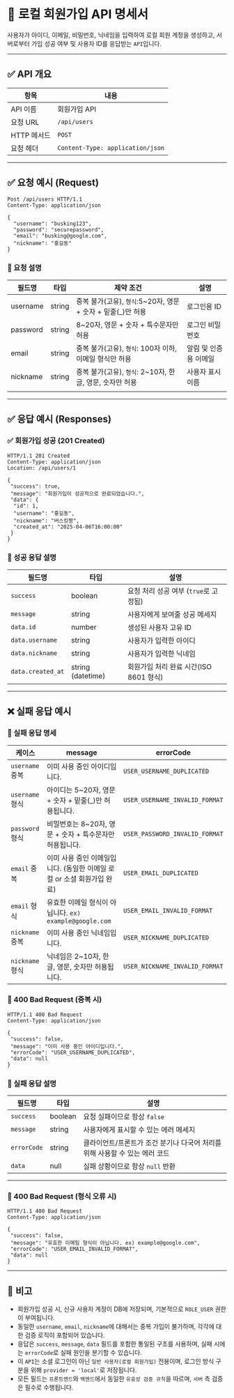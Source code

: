 # 🔐 로컬 회원가입 API 명세서

사용자가 아이디, 이메일, 비밀번호, 닉네임을 입력하여 로컬 회원 계정을 생성하고,
서버로부터 가입 성공 여부 및 사용자 ID를 응답받는 `API`입니다.  

---

## ✅ API 개요

| 항목 | 내용                               |
|------|----------------------------------|
| API 이름 | 회원가입 API                         |
| 요청 URL | `/api/users`              |
| HTTP 메서드 | `POST`                           |
| 요청 헤더 | `Content-Type: application/json` |

---

## ✅ 요청 예시 (Request)

```http
Post /api/users HTTP/1.1
Content-Type: application/json

{
  "username": "busking123",
  "password": "securepassword",
  "email": "busking@google.com",
  "nickname": "홍길동"
}
```

### 🔎 요청 설명
| 필드명 | 타입     | 제약 조건                                      | 설명           |
|-------|--------|--------------------------------------------|--------------|
| username | string | 중복 불가(고유), `형식`:5~20자, 영문 + 숫자 + 밑줄(_)만 허용 | 로그인용 ID      | 
| password | string | 8~20자, 영문 + 숫자 + 특수문자만 허용                  | 로그인 비밀번호     |
| email | string | 중복 불가(고유), `형식`: 100자 이하, 이메일 형식만 허용       | 알림 및 인증용 이메일 |
| nickname | string | 중복 불가(고유), `형식`: 2~10자, 한글, 영문, 숫자만 허용     | 사용자 표시 이름    |
|     |        |                                            |              |

---

## ✅ 응답 예시 (Responses)

### ✅ 회원가입 성공 (201 Created)

```http
HTTP/1.1 201 Created
Content-Type: application/json
Location: /api/users/1

{
 "success": true,
 "message": "회원가입이 성공적으로 완료되었습니다.",
 "data": {
  "id": 1,
  "username": "홍길동",
  "nickname": "버스킹짱",
  "created_at": "2025-04-06T16:00:00"
 }
}
```

### 🔐 성공 응답 설명
| 필드명              | 타입                | 설명                         |
|------------------|-------------------|----------------------------|
| `success`        | boolean           | 요청 처리 성공 여부 (`true`로 고정됨)  |
| `message`        | string            | 사용자에게 보여줄 성공 메세지           |
| `data.id`        | number            | 생성된 사용자 고유 ID              |
| `data.username`  | string            | 사용자가 입력한 아이디               |
| `data.nickname`  | string            | 사용자가 입력한 닉네임               |
| `data.created_at` | string (datetime) | 회원가입 처리 완료 시간(ISO 8601 형식) |

---

## ❌ 실패 응답 예시

### 🔐 실패 응답 명세
| 케이스           | message                                     | errorCode                      |
|---------------|---------------------------------------------|--------------------------------|
| `username` 중복 | 이미 사용 중인 아이디입니다.                            | `USER_USERNAME_DUPLICATED`     |
| `username` 형식 | 아이디는 5~20자, 영문 + 숫자 + 밑줄(_)만 허용됩니다.         | `USER_USERNAME_INVALID_FORMAT` |
| `password` 형식 | 비밀번호는 8~20자, 영문 + 숫자 + 특수문자만 허용됩니다.         | `USER_PASSWORD_INVALID_FORMAT` |
| `email` 중복    | 이미 사용 중인 이메일입니다. (동일한 이메일 로컬 or 소셜 회원가입 완료) | `USER_EMAIL_DUPLICATED`        |
| `email` 형식    | 유효한 이메일 형식이 아닙니다. `ex) example@google.com`  | `USER_EMAIL_INVALID_FORMAT`    |
| `nickname` 중복 | 이미 사용 중인 닉네임입니다.                            | `USER_NICKNAME_DUPLICATED`     |
| `nickname` 형식 | 닉네임은 2~10자, 한글, 영문, 숫자만 허용됩니다.              | `USER_NICKNAME_INVALID_FORMAT` |


### 🚫 400 Bad Request (중복 시)

```http
HTTP/1.1 400 Bad Request
Content-Type: application/json

{
 "success": false,
 "message": "이미 사용 중인 아이디입니다.",
 "errorCode": "USER_USERNAME_DUPLICATED",
 "data": null
}
```
### 🔐 실패 응답 설명
| 필드명        | 타입      | 설명                                          |
|------------|---------|---------------------------------------------|
| `success`  | boolean | 요청 실패이므로 항상 `false`                         |
| `message`  | string  | 사용자에게 표시할 수 있는 에러 메세지                       |
| `errorCode` | string  | 클라이언트/프론트가 조건 분기나 다국어 처리를 위해 사용할 수 있는 에러 코드 |
| `data` | null | 실패 상황이므로 항상 `null` 반환 |

---

### 🚫 400 Bad Request (형식 오류 시)

```http
HTTP/1.1 400 Bad Request
Content-Type: application/json

{
 "success": false,
 "message": "유효한 이메일 형식이 아닙니다. ex) example@google.com",
 "errorCode": "USER_EMAIL_INVALID_FORMAT",
 "data": null
}
```

---

## 📌 비고

- 회원가입 성공 시, 신규 사용자 계정이 DB에 저장되며, 기본적으로 `ROLE_USER` 권한이 부여됩니다.
- 동일한 `username`, `email`, `nickname`에 대해서는 중복 가입이 불가하며, 각각에 대한 검증 로직이 포함되어 있습니다.
- 응답은 `success`, `message`, `data` 필드를 포함한 통일된 구조를 사용하며, 실패 시에는 `errorCode`로 실패 원인을 분기할 수 있습니다.
- 이 `API`는 소셜 로그인이 아닌 `일반 사용자(로컬 회원가입)` 전용이며, 로그인 방식 구분을 위해 `provider = 'local'`로 저장됩니다.
- 모든 필드는 `프론트엔드`와 `백엔드`에서 동일한 `유효성 검증 규칙`을 따르며, `서버` 측 검증은 필수로 수행됩니다.

